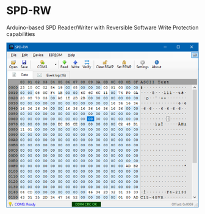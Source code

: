 # SPD-RW
Arduino-based SPD Reader/Writer with Reversible Software Write Protection capabilities

<p align="center">
<img src="images/spdrwgui_142559918.png?raw=true" alt="GUI screenshot">
</p>
